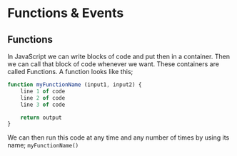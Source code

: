 # Functions & Events

## Functions
In JavaScript we can write blocks of code and put then in a container. Then we can call that block of code whenever we want. These containers are called Functions.
A function looks like this;
```javascript
function myFunctionName (input1, input2) {
    line 1 of code
    line 2 of code
    line 3 of code

    return output
}
```
We can then run this code at any time and any number of times by using its name;
`myFunctionName()`